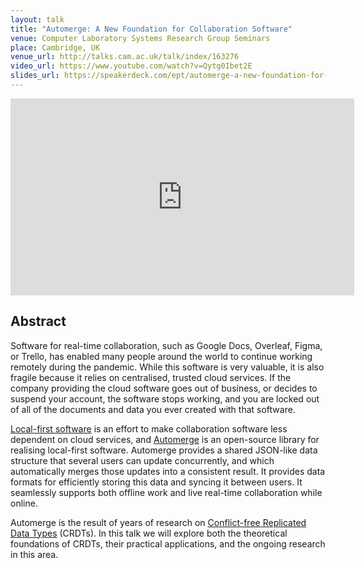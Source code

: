 ```yaml
---
layout: talk
title: "Automerge: A New Foundation for Collaboration Software"
venue: Computer Laboratory Systems Research Group Seminars
place: Cambridge, UK
venue_url: http://talks.cam.ac.uk/talk/index/163276
video_url: https://www.youtube.com/watch?v=Qytg0Ibet2E
slides_url: https://speakerdeck.com/ept/automerge-a-new-foundation-for-collaboration-software-693133ad-118f-42fe-bb31-5e34dfbc43b8
---
```


<iframe width="550" height="315" src="https://www.youtube-nocookie.com/embed/Qytg0Ibet2E" title="YouTube video player" frameborder="0" allow="accelerometer; autoplay; clipboard-write; encrypted-media; gyroscope; picture-in-picture" allowfullscreen></iframe>

Abstract
--------

Software for real-time collaboration, such as Google Docs, Overleaf, Figma, or Trello, has enabled
many people around the world to continue working remotely during the pandemic. While this software
is very valuable, it is also fragile because it relies on centralised, trusted cloud services. If
the company providing the cloud software goes out of business, or decides to suspend your account,
the software stops working, and you are locked out of all of the documents and data you ever created
with that software.

[Local-first software](https://www.inkandswitch.com/local-first.html) is an effort to make
collaboration software less dependent on cloud services, and
[Automerge](https://github.com/automerge/automerge) is an open-source library for realising
local-first software. Automerge provides a shared JSON-like data structure that several users can
update concurrently, and which automatically merges those updates into a consistent result. It
provides data formats for efficiently storing this data and syncing it between users. It seamlessly
supports both offline work and live real-time collaboration while online.

Automerge is the result of years of research on
[Conflict-free Replicated Data Types](https://crdt.tech/) (CRDTs). In this talk we will explore both
the theoretical foundations of CRDTs, their practical applications, and the ongoing research in this
area.
